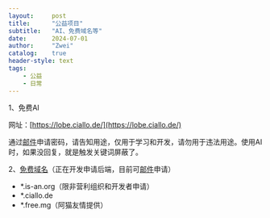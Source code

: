 ```yaml
---
layout:     post
title:      "公益项目"
subtitle:   "AI、免费域名等"
date:       2024-07-01
author:     "Zwei"
catalog:    true
header-style: text
tags:
    - 公益
    - 日常
---
```




1、免费AI

网址：[https://lobe.ciallo.de/](https://lobe.ciallo.de/) 

通过[邮件](mailto:post@zwei.de.eu.org)申请密码，请告知用途，仅用于学习和开发，请勿用于违法用途。使用AI时，如果没回复，就是触发关键词屏蔽了。



2、[免费域名](https://libredev.is-an.org)（正在开发申请后端，目前可[邮件](mailto:post@zwei.de.eu.org)申请）

+ *.is-an.org（限非营利组织和开发者申请）
+ *.ciallo.de
+ *.free.mg（阿猫友情提供）

